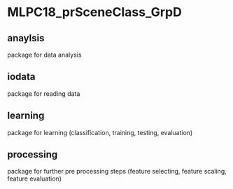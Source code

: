# MLPC18_prSceneClass_GrpD

## anaylsis
package for data analysis

## iodata
package for reading data

## learning
package for learning (classification, training, testing, evaluation)

## processing
package for further pre processing steps (feature selecting, feature scaling, feature evaluation)